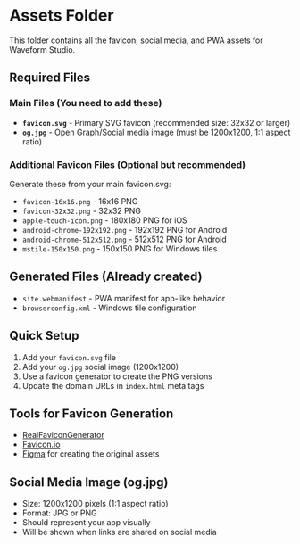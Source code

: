 # Assets Folder

This folder contains all the favicon, social media, and PWA assets for Waveform Studio.

## Required Files

### Main Files (You need to add these)
- **`favicon.svg`** - Primary SVG favicon (recommended size: 32x32 or larger)
- **`og.jpg`** - Open Graph/Social media image (must be 1200x1200, 1:1 aspect ratio)

### Additional Favicon Files (Optional but recommended)
Generate these from your main favicon.svg:
- `favicon-16x16.png` - 16x16 PNG
- `favicon-32x32.png` - 32x32 PNG  
- `apple-touch-icon.png` - 180x180 PNG for iOS
- `android-chrome-192x192.png` - 192x192 PNG for Android
- `android-chrome-512x512.png` - 512x512 PNG for Android
- `mstile-150x150.png` - 150x150 PNG for Windows tiles

## Generated Files (Already created)
- `site.webmanifest` - PWA manifest for app-like behavior
- `browserconfig.xml` - Windows tile configuration

## Quick Setup
1. Add your `favicon.svg` file
2. Add your `og.jpg` social image (1200x1200)
3. Use a favicon generator to create the PNG versions
4. Update the domain URLs in `index.html` meta tags

## Tools for Favicon Generation
- [RealFaviconGenerator](https://realfavicongenerator.net/)
- [Favicon.io](https://favicon.io/)
- [Figma](https://figma.com) for creating the original assets

## Social Media Image (og.jpg)
- Size: 1200x1200 pixels (1:1 aspect ratio)
- Format: JPG or PNG
- Should represent your app visually
- Will be shown when links are shared on social media
